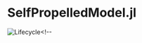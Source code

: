 # SelfPropelledModel.jl

![Lifecycle](https://img.shields.io/badge/lifecycle-experimental-orange.svg)<!--

